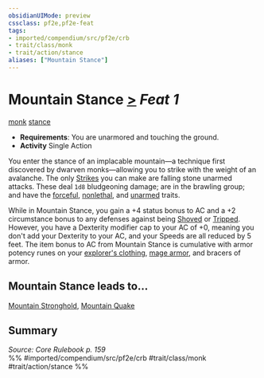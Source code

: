 ```yaml
---
obsidianUIMode: preview
cssclass: pf2e,pf2e-feat
tags:
- imported/compendium/src/pf2e/crb
- trait/class/monk
- trait/action/stance
aliases: ["Mountain Stance"]
---
```

# Mountain Stance  [>](chapter-9-playing-the-game.md#Actions "Single Action") *Feat 1*  
[monk](rules/traits/monk.md)  [stance](stance.md)  

- **Requirements**: You are unarmored and touching the ground.
- **Activity** Single Action

You enter the stance of an implacable mountain—a technique first discovered by dwarven monks—allowing you to strike with the weight of an avalanche. The only [Strikes](strike.md) you can make are falling stone unarmed attacks. These deal `1d8` bludgeoning damage; are in the brawling group; and have the [forceful](forceful.md), [nonlethal](nonlethal.md), and [unarmed](unarmed.md) traits.

While in Mountain Stance, you gain a +4 status bonus to AC and a +2 circumstance bonus to any defenses against being [Shoved](rules/actions/shove.md) or [Tripped](rules/actions/trip.md). However, you have a Dexterity modifier cap to your AC of +0, meaning you don't add your Dexterity to your AC, and your Speeds are all reduced by 5 feet. The item bonus to AC from Mountain Stance is cumulative with armor potency runes on your [explorer's clothing](../equipment/items/explorers-clothing.md), [mage armor](../spells/mage-armor.md), and bracers of armor.

## Mountain Stance leads to...

[Mountain Stronghold](mountain-stronghold.md), [Mountain Quake](mountain-quake.md)

## Summary

*Source: Core Rulebook p. 159*  
%% #imported/compendium/src/pf2e/crb #trait/class/monk #trait/action/stance %%